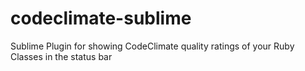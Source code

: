 codeclimate-sublime
===================

Sublime Plugin for showing CodeClimate quality ratings of your Ruby Classes in the status bar
